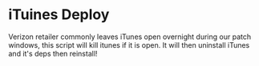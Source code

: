 # iTuines Deploy
Verizon retailer commonly leaves iTunes open overnight during our patch windows, this script will kill itunes if it is open. It will then uninstall iTunes and it's deps then reinstall! 